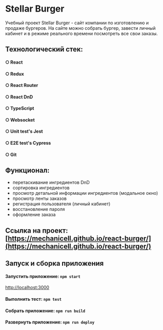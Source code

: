 # Stellar Burger

Учебный проект Stellar Burger - сайт компании по изготовлению и продаже бургеров. На сайте можно собрать бургер, завести личный кабинет и в режиме реального времени посмотреть все свои заказы.

## Технологический стек:
#### ○ React
#### ○ Redux
#### ○ React Router
#### ○ React DnD
#### ○ TypeScript
#### ○ Websocket
#### ○ Unit test's Jest
#### ○ E2E test's Cypress
#### ○ Git

## Функционал: 
- перетаскивание ингредиентов DnD
- сортировка ингредиентов
- просмотр детальной информации ингредиентов (модальное окно)  
- просмотр ленты заказов
- регистрация пользователя (личный кабинет)
- восстановление пароля
- оформление заказа

## Ссылка на проект: [https://mechanicell.github.io/react-burger/](https://mechanicell.github.io/react-burger/)

## Запуск и сборка приложения

#### Запустить приложение: `npm start`

[http://localhost:3000](http://localhost:3000) 

#### Выполнить тест: `npm test`

#### Собрать приложение: `npm run build`

#### Развернуть приложение: `npm run deploy`
